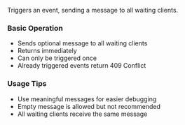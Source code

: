 Triggers an event, sending a message to all waiting clients.

### Basic Operation
- Sends optional message to all waiting clients
- Returns immediately
- Can only be triggered once
- Already triggered events return 409 Conflict

### Usage Tips
- Use meaningful messages for easier debugging
- Empty message is allowed but not recommended
- All waiting clients receive the same message
